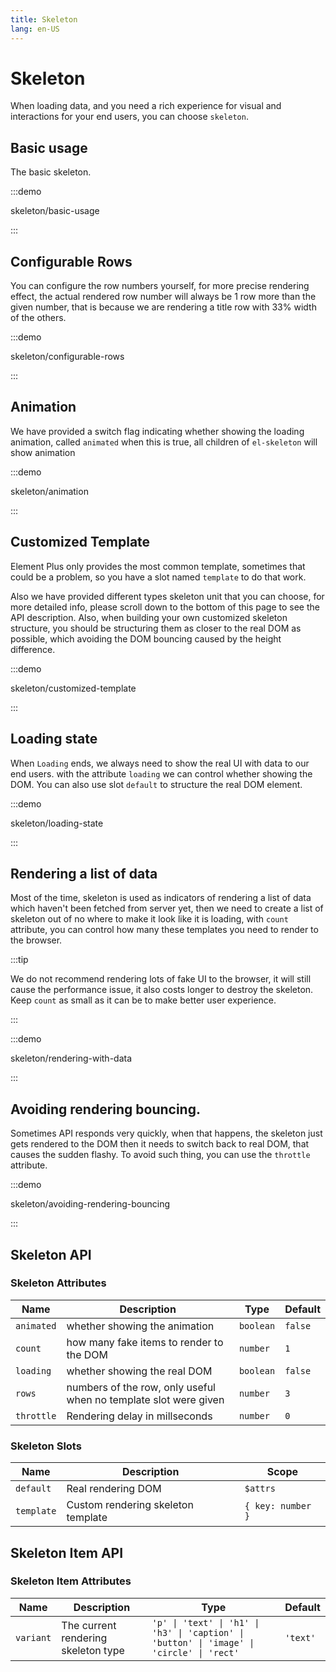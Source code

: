 ```yaml
---
title: Skeleton
lang: en-US
---
```


# Skeleton

When loading data, and you need a rich experience for visual and interactions for your end users, you can choose `skeleton`.

## Basic usage

The basic skeleton.

:::demo

skeleton/basic-usage

:::

## Configurable Rows

You can configure the row numbers yourself, for more precise rendering effect, the actual rendered row number will always be 1 row more than the given number, that is because we are rendering a title row with 33% width of the others.

:::demo

skeleton/configurable-rows

:::

## Animation

We have provided a switch flag indicating whether showing the loading animation, called `animated` when this is true, all children of `el-skeleton` will show animation

:::demo

skeleton/animation

:::

## Customized Template

Element Plus only provides the most common template, sometimes that could be a problem, so you have a slot named `template` to do that work.

Also we have provided different types skeleton unit that you can choose, for more detailed info, please scroll down to the bottom of this page to see the API description. Also, when building your own customized skeleton structure, you should be structuring them as closer to the real DOM as possible, which avoiding the DOM bouncing caused by the height difference.

:::demo

skeleton/customized-template

:::

## Loading state

When `Loading` ends, we always need to show the real UI with data to our end users. with the attribute `loading` we can control whether showing the DOM. You can also use slot `default` to structure the real DOM element.

:::demo

skeleton/loading-state

:::

## Rendering a list of data

Most of the time, skeleton is used as indicators of rendering a list of data which haven't been fetched from server yet, then we need to create a list of skeleton out of no where to make it look like it is loading, with `count` attribute, you can control how many these templates you need to render to the browser.

:::tip

We do not recommend rendering lots of fake UI to the browser, it will still cause the performance issue, it also costs longer to destroy the skeleton. Keep `count` as small as it can be to make better user experience.

:::

:::demo

skeleton/rendering-with-data

:::

## Avoiding rendering bouncing.

Sometimes API responds very quickly, when that happens, the skeleton just gets rendered to the DOM then it needs to switch back to real DOM, that causes the sudden flashy. To avoid such thing, you can use the `throttle` attribute.

:::demo

skeleton/avoiding-rendering-bouncing

:::

## Skeleton API

### Skeleton Attributes

| Name       | Description                                                      | Type      | Default |
| ---------- | ---------------------------------------------------------------- | --------- | ------- |
| `animated` | whether showing the animation                                    | `boolean` | `false` |
| `count`    | how many fake items to render to the DOM                         | `number`  | `1`     |
| `loading`  | whether showing the real DOM                                     | `boolean` | `false` |
| `rows`     | numbers of the row, only useful when no template slot were given | `number`  | `3`     |
| `throttle` | Rendering delay in millseconds                                   | `number`  | `0`     |

### Skeleton Slots

| Name       | Description                        | Scope             |
| ---------- | ---------------------------------- | ----------------- |
| `default`  | Real rendering DOM                 | `$attrs`          |
| `template` | Custom rendering skeleton template | `{ key: number }` |

## Skeleton Item API

### Skeleton Item Attributes

| Name      | Description                         | Type                                                                                      | Default  |
| --------- | ----------------------------------- | ----------------------------------------------------------------------------------------- | -------- |
| `variant` | The current rendering skeleton type | `'p' \| 'text' \| 'h1' \| 'h3' \| 'caption' \| 'button' \| 'image' \| 'circle' \| 'rect'` | `'text'` |
